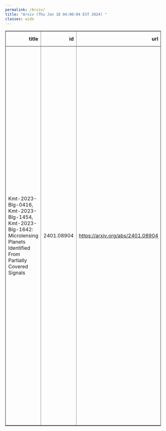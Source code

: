 ```yaml
---
permalink: /Arxiv/
title: "Arxiv (Thu Jan 18 04:00:04 EST 2024) "
classes: wide
---
```

<table border="1" class="dataframe">
  <thead>
    <tr style="text-align: right;">
      <th>title</th>
      <th>id</th>
      <th>url</th>
      <th>authors</th>
      <th>Local Authors</th>
    </tr>
  </thead>
  <tbody>
    <tr>
      <td>Kmt-2023-Blg-0416, Kmt-2023-Blg-1454, Kmt-2023-Blg-1642: Microlensing   Planets Identified From Partially Covered Signals</td>
      <td>2401.08904</td>
      <td><a href="https://arxiv.org/abs/2401.08904" target="_blank">https://arxiv.org/abs/2401.08904</a></td>
      <td>Cheongho Han, Andrzej Udalski, Chung-Uk Lee, Weicheng Zang, Michael D. Albrow, Sun-Ju Chung, Andrew Gould, Kyu-Ha Hwang, Youn Kil Jung, Yoon-Hyun Ryu, Yossi Shvartzvald, In-Gu Shin, Jennifer C. Yee, Hongjing Yang, Sang-Mok Cha, Doeon Kim, Dong-Jin Kim, Seung-Lee Kim, Dong-Joo Lee, Yongseok Lee, Byeong-Gon Park, Richard W. Pogge, Przemek Mróz, Michał K. Szymański, Jan Skowron, Radosław Poleski, Igor Soszyński, Paweł Pietrukowicz, Szymon Kozłowski, Krzysztof A. Rybicki, Patryk Iwanek, Krzysztof Ulaczyk, Marcin Wrona, Mariusz Gromadzki, Mateusz Mróz</td>
      <td>Andrew Gould, Richard Pogge</td>
    </tr>
  </tbody>
</table>